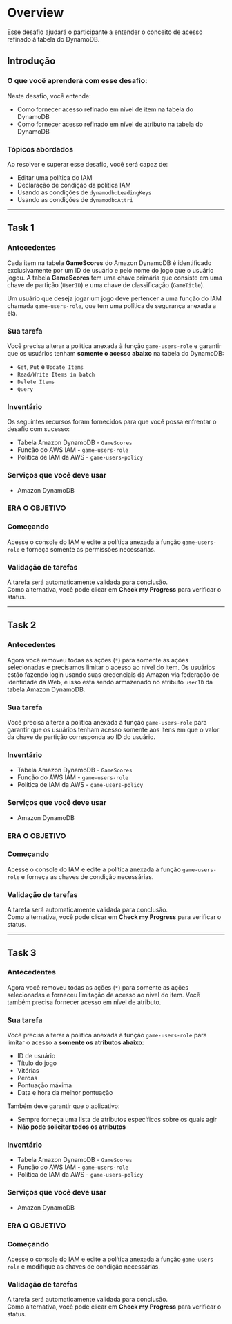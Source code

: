 # Overview

Esse desafio ajudará o participante a entender o conceito de acesso refinado à tabela do DynamoDB.

## Introdução

### O que você aprenderá com esse desafio:

Neste desafio, você entende:

- Como fornecer acesso refinado em nível de item na tabela do DynamoDB  
- Como fornecer acesso refinado em nível de atributo na tabela do DynamoDB  

### Tópicos abordados

Ao resolver e superar esse desafio, você será capaz de:

- Editar uma política do IAM  
- Declaração de condição da política IAM  
- Usando as condições de `dynamodb:LeadingKeys`  
- Usando as condições de `dynamodb:Attri`

---

## Task 1

### Antecedentes

Cada item na tabela **GameScores** do Amazon DynamoDB é identificado exclusivamente por um ID de usuário e pelo nome do jogo que o usuário jogou. A tabela **GameScores** tem uma chave primária que consiste em uma chave de partição (`UserID`) e uma chave de classificação (`GameTitle`).  

Um usuário que deseja jogar um jogo deve pertencer a uma função do IAM chamada `game-users-role`, que tem uma política de segurança anexada a ela.

### Sua tarefa

Você precisa alterar a política anexada à função `game-users-role` e garantir que os usuários tenham **somente o acesso abaixo** na tabela do DynamoDB:

- `Get`, `Put` e `Update Items`  
- `Read/Write Items in batch`  
- `Delete Items`  
- `Query`

### Inventário

Os seguintes recursos foram fornecidos para que você possa enfrentar o desafio com sucesso:

- Tabela Amazon DynamoDB - `GameScores`  
- Função do AWS IAM - `game-users-role`  
- Política de IAM da AWS - `game-users-policy`

### Serviços que você deve usar

- Amazon DynamoDB

### ERA O OBJETIVO

### Começando

Acesse o console do IAM e edite a política anexada à função `game-users-role` e forneça somente as permissões necessárias.

### Validação de tarefas

A tarefa será automaticamente validada para conclusão.  
Como alternativa, você pode clicar em **Check my Progress** para verificar o status.

---

## Task 2

### Antecedentes

Agora você removeu todas as ações (`*`) para somente as ações selecionadas e precisamos limitar o acesso ao nível do item. Os usuários estão fazendo login usando suas credenciais da Amazon via federação de identidade da Web, e isso está sendo armazenado no atributo `userID` da tabela Amazon DynamoDB.

### Sua tarefa

Você precisa alterar a política anexada à função `game-users-role` para garantir que os usuários tenham acesso somente aos itens em que o valor da chave de partição corresponda ao ID do usuário.

### Inventário

- Tabela Amazon DynamoDB - `GameScores`  
- Função do AWS IAM - `game-users-role`  
- Política de IAM da AWS - `game-users-policy`

### Serviços que você deve usar

- Amazon DynamoDB

### ERA O OBJETIVO

### Começando

Acesse o console do IAM e edite a política anexada à função `game-users-role` e forneça as chaves de condição necessárias.

### Validação de tarefas

A tarefa será automaticamente validada para conclusão.  
Como alternativa, você pode clicar em **Check my Progress** para verificar o status.

---

## Task 3

### Antecedentes

Agora você removeu todas as ações (`*`) para somente as ações selecionadas e forneceu limitação de acesso ao nível do item. Você também precisa fornecer acesso em nível de atributo.

### Sua tarefa

Você precisa alterar a política anexada à função `game-users-role` para limitar o acesso a **somente os atributos abaixo**:

- ID de usuário  
- Título do jogo  
- Vitórias  
- Perdas  
- Pontuação máxima  
- Data e hora da melhor pontuação  

Também deve garantir que o aplicativo:

- Sempre forneça uma lista de atributos específicos sobre os quais agir  
- **Não pode solicitar todos os atributos**

### Inventário

- Tabela Amazon DynamoDB - `GameScores`  
- Função do AWS IAM - `game-users-role`  
- Política de IAM da AWS - `game-users-policy`

### Serviços que você deve usar

- Amazon DynamoDB

### ERA O OBJETIVO

### Começando

Acesse o console do IAM e edite a política anexada à função `game-users-role` e modifique as chaves de condição necessárias.

### Validação de tarefas

A tarefa será automaticamente validada para conclusão.  
Como alternativa, você pode clicar em **Check my Progress** para verificar o status.
